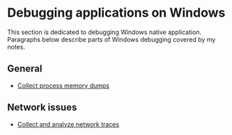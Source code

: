 Debugging applications on Windows
=================================

This section is dedicated to debugging Windows native application. Paragraphs below describe parts of Windows debugging covered by my notes.

General
-------

- [Collect process memory dumps](windows-process-memory-dumps.md)

Network issues
--------------

- [Collect and analyze network traces](windows-network-tracing.md)
